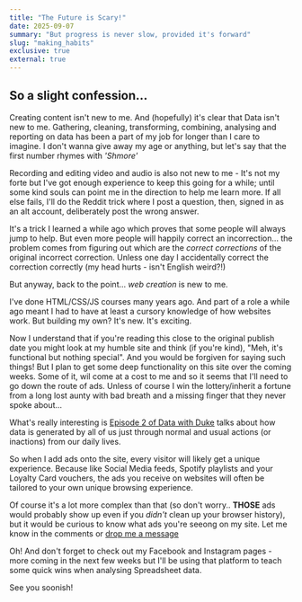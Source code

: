 ```yaml
---
title: "The Future is Scary!"
date: 2025-09-07
summary: "But progress is never slow, provided it's forward"
slug: "making_habits"
exclusive: true
external: true
---
```

## So a slight confession...

Creating content isn't new to me. And (hopefully) it's clear that Data isn't new to me.
Gathering, cleaning, transforming, combining, analysing and reporting on data has been a part of my job for longer than I care to imagine. I don't wanna give away my age or anything, but let's say that the first number rhymes with *'Shmore'*

Recording and editing video and audio is also not new to me - It's not my forte but I've got enough experience to keep this going for a while; until some kind souls can point me in the direction to help me learn more. If all else fails, I'll do the Reddit trick where I post a question, then, signed in as an alt account, deliberately post the wrong answer.

It's a trick I learned a while ago which proves that some people will always jump to help. But even more people will happily correct an incorrection... the problem comes from figuring out which are the *correct corrections* of the original incorrect correction. Unless one day I accidentally correct the correction correctly (my head hurts - isn't English weird?!)

But anyway, back to the point... *web creation* is new to me.

I've done HTML/CSS/JS courses many years ago. And part of a role a while ago meant I had to have at least a cursory knowledge of how websites work. But building my own? It's new. It's exciting.

Now I understand that if you're reading this close to the original publish date you might look at my humble site and think (if you're kind), "Meh, it's functional but nothing special". And you would be forgiven for saying such things!
But I plan to get some deep functionality on this site over the coming weeks. Some of it, wil come at a cost to me and so it seems that I'll need to go down the route of ads. Unless of course I win the lottery/inherit a fortune from a long lost aunty with bad breath and a missing finger that they never spoke about...

What's really interesting is [Episode 2 of Data with Duke](https://youtu.be/U4-nloIguAc) talks about how data is generated by all of us just through normal and usual actions (or inactions) from our daily lives.

So when I add ads onto the site, every visitor will likely get a unique experience. Because like Social Media feeds, Spotify playlists and your Loyalty Card vouchers, the ads you receive on websites will often be tailored to your own unique browsing experience.

Of course it's a lot more complex than that (so don't worry.. **THOSE** ads would probably show up even if you *didn't* clean up your browser history), but it would be curious to know what ads you're seeong on my site. Let me know in the comments or [drop me a message](/contact)

Oh! And don't forget to check out my Facebook and Instagram pages - more coming in the next few weeks but I'll be using that platform to teach some quick wins when analysing Spreadsheet data.

See you soonish!